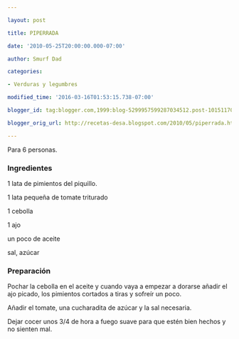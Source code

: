 ```yaml
---

layout: post

title: PIPERRADA

date: '2010-05-25T20:00:00.000-07:00'

author: Smurf Dad

categories:

- Verduras y legumbres

modified_time: '2016-03-16T01:53:15.738-07:00'

blogger_id: tag:blogger.com,1999:blog-5299957599287034512.post-1015117029462535067

blogger_orig_url: http://recetas-desa.blogspot.com/2010/05/piperrada.html

---
```


Para 6 personas.

<h3>Ingredientes</h3>

1 lata de pimientos del piquillo.

1 lata pequeña de tomate triturado

1 cebolla

1 ajo

un poco de aceite

sal, azúcar

<h3>Preparación</h3>

Pochar la cebolla en el aceite y cuando vaya a empezar a dorarse añadir el ajo picado, los pimientos cortados a tiras y sofreír un poco.

Añadir el tomate, una cucharadita de azúcar y la sal necesaria.

Dejar cocer unos 3/4 de hora a fuego suave para que estén bien hechos y no sienten mal.

